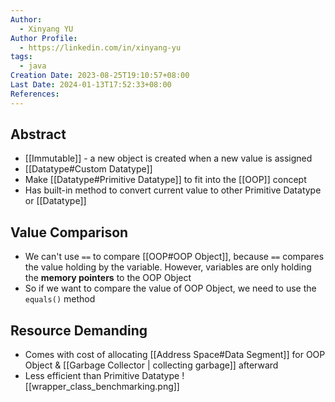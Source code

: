 ```yaml
---
Author:
  - Xinyang YU
Author Profile:
  - https://linkedin.com/in/xinyang-yu
tags:
  - java
Creation Date: 2023-08-25T19:10:57+08:00
Last Date: 2024-01-13T17:52:33+08:00
References: 
---
```

## Abstract
- [[Immutable]] - a new object is created when a new value is assigned
- [[Datatype#Custom Datatype]]
- Make [[Datatype#Primitive Datatype]] to fit into the [[OOP]] concept
- Has built-in method to convert current value to other Primitive Datatype or [[Datatype]] 


## Value Comparison 
- We can't use `==` to compare [[OOP#OOP Object]], because `==` compares the value holding by the variable. However, variables are only holding the **memory pointers** to the OOP Object
- So if we want to compare the value of OOP Object, we need to use the `equals()` method


## Resource Demanding
- Comes with cost of allocating [[Address Space#Data Segment]] for OOP Object & [[Garbage Collector | collecting garbage]] afterward
- Less efficient than Primitive Datatype
![[wrapper_class_benchmarking.png]]



